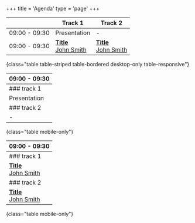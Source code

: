 +++
title = 'Agenda'
type = 'page'
+++

|               | Track 1                                             | Track 2                                           |
|---------------|-----------------------------------------------------|---------------------------------------------------|
| 09:00 - 09:30 | Presentation                                        | -                                                 |  
| 09:00 - 09:30 | [**Title**<br/>John Smith](/speakers/juana-smith)   | [**Title**<br/>John Smith](/speakers/juana-smith) |
{class="table table-striped table-bordered desktop-only table-responsive"}

| 09:00 - 09:30 |
|---------------|
| ### track 1   |
| Presentation  |
| ### track 2   |
| -             |
{class="table mobile-only"}

| 09:00 - 09:30                                     |
|---------------------------------------------------|
| ### track 1                                       |
| [**Title**<br/>John Smith](/speakers/juana-smith) |
| ### track 2                                       |
| [**Title**<br/>John Smith](/speakers/juana-smith) |
{class="table mobile-only"}